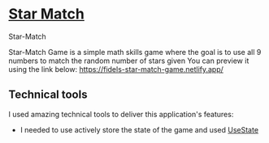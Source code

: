 # [Star Match](https://fidels-star-match-game.netlify.app/)
Star-Match

Star-Match Game is a simple math skills game where the goal is to use all 9 numbers to match the random number of stars given
You can preview it using the link below:
https://fidels-star-match-game.netlify.app/

## Technical tools
I used amazing technical tools to deliver this application's features:
* I needed to use actively store the state of the game and used [UseState](https://react.dev/reference/react/useState) 


